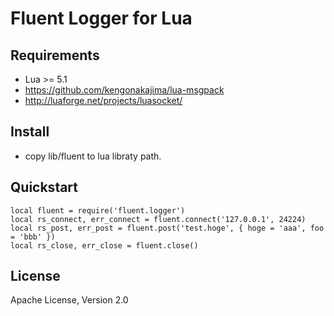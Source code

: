 # Fluent Logger for Lua

## Requirements
- Lua >= 5.1
- https://github.com/kengonakajima/lua-msgpack
- http://luaforge.net/projects/luasocket/ 

## Install
- copy lib/fluent to lua libraty path.

## Quickstart

    local fluent = require('fluent.logger')
    local rs_connect, err_connect = fluent.connect('127.0.0.1', 24224)
    local rs_post, err_post = fluent.post('test.hoge', { hoge = 'aaa', foo = 'bbb' })
    local rs_close, err_close = fluent.close()

## License
Apache License, Version 2.0
